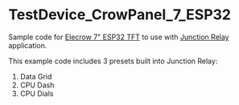 # TestDevice_CrowPanel_7_ESP32

Sample code for [Elecrow 7" ESP32 TFT](https://www.elecrow.com/esp32-display-7-inch-hmi-display-rgb-tft-lcd-touch-screen-support-lvgl.html?gad_source=1&gclid=Cj0KCQjwhb60BhClARIsABGGtw_E4hBQbKg1bA7LxD5juA1-ofPMn3kHmHzKcoNzTT2WczSiiXNT5L4aAkFuEALw_wcB) to use with [Junction Relay](http://junctionrelay.com) application.

This example code includes 3 presets built into Junction Relay:
1. Data Grid
2. CPU Dash
3. CPU Dials
